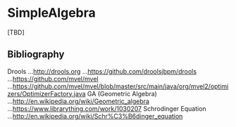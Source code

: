 SimpleAlgebra
============

[TBD]


## Bibliography

Drools
...http://drools.org
...https://github.com/droolsjbpm/drools
...https://github.com/mvel/mvel
...https://github.com/mvel/mvel/blob/master/src/main/java/org/mvel2/optimizers/OptimizerFactory.java
GA (Geometric Algebra)
...http://en.wikipedia.org/wiki/Geometric_algebra
...https://www.librarything.com/work/1030207
Schrodinger Equation
...http://en.wikipedia.org/wiki/Schr%C3%B6dinger_equation

